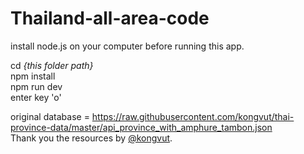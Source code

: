 # Thailand-all-area-code

install node.js on your computer before running this app.

cd *{this folder path}*\
npm install\
npm run dev\
enter key 'o'

original database = https://raw.githubusercontent.com/kongvut/thai-province-data/master/api_province_with_amphure_tambon.json \
Thank you the resources by [@kongvut](https://github.com/kongvut/thai-province-data).
